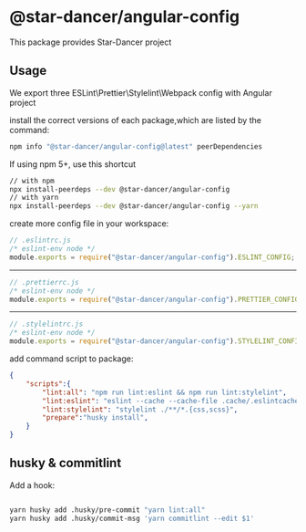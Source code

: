 # @star-dancer/angular-config
This package provides Star-Dancer project

## Usage
We export three ESLint\Prettier\Stylelint\Webpack config with Angular project

install the correct versions of each package,which are listed by the command:

```bash
npm info "@star-dancer/angular-config@latest" peerDependencies
```
If using npm 5+, use this shortcut

```bash
// with npm
npx install-peerdeps --dev @star-dancer/angular-config
// with yarn
npx install-peerdeps --dev @star-dancer/angular-config --yarn

```

create more config file in your workspace:

```javascript
// .eslintrc.js
/* eslint-env node */
module.exports = require("@star-dancer/angular-config").ESLINT_CONFIG;
```
---
```javascript
// .prettierrc.js
/* eslint-env node */
module.exports = require("@star-dancer/angular-config").PRETTIER_CONFIG;
```
---
```javascript
// .stylelintrc.js
/* eslint-env node */
module.exports = require("@star-dancer/angular-config").STYLELINT_CONFIG;
```

add command script to package:

```json
{
    "scripts":{
        "lint:all": "npm run lint:eslint && npm run lint:stylelint",
        "lint:eslint": "eslint --cache --cache-file .cache/.eslintcache --ext .js,.html,.ts .",
        "lint:stylelint": "stylelint ./**/*.{css,scss}",
        "prepare":"husky install",
    }
}
```

## husky & commitlint

Add a hook:

```bash

yarn husky add .husky/pre-commit "yarn lint:all"
yarn husky add .husky/commit-msg 'yarn commitlint --edit $1'

```